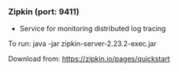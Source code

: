 ### Zipkin (port: 9411)
* Service for monitoring distributed log tracing

To run: java -jar zipkin-server-2.23.2-exec.jar

Download from: https://zipkin.io/pages/quickstart

